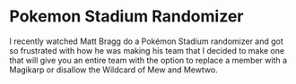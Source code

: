 # Pokemon Stadium Randomizer

I recently watched Matt Bragg do a Pokémon Stadium randomizer and got so frustrated with how he was making his team that I decided to make one that will give you an entire team with the option to replace a member with a Magikarp or disallow the Wildcard of Mew and Mewtwo.
